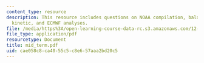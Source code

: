 ```yaml
---
content_type: resource
description: This resource includes questions on NOAA compilation, balance of zonal
  kinetic, and ECMWF analyses.
file: /media/https%3A/open-learning-course-data-rc.s3.amazonaws.com/12-812-general-circulation-of-the-earths-atmosphere-fall-2005/cae058c8ca4055c5c8e657aaa2bd20c5_mid_term.pdf
file_type: application/pdf
resourcetype: Document
title: mid_term.pdf
uid: cae058c8-ca40-55c5-c8e6-57aaa2bd20c5
---
```

